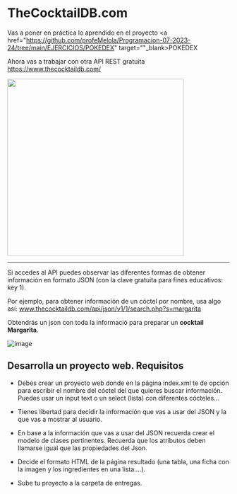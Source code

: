 # TheCocktailDB.com

Vas a poner en práctica lo aprendido en el proyecto <a href="https://github.com/profeMelola/Programacion-07-2023-24/tree/main/EJERCICIOS/POKEDEX" target=""_blank>POKEDEX</a>

Ahora vas a trabajar con otra API REST gratuita https://www.thecocktaildb.com/


<img src="https://github.com/profeMelola/Programacion-07-2023-24/assets/91023374/4a971e5f-e20c-4c11-9fda-e43151a17ff3" height="400"/>

___

Si accedes al API puedes observar las diferentes formas de obtener información en formato JSON (con la clave gratuita para fines educativos: key 1).

Por ejemplo, para obtener información de un cóctel por nombre, usa algo así: www.thecocktaildb.com/api/json/v1/1/search.php?s=margarita

Obtendrás un json con toda la informació para preparar un **cocktail Margarita**.


![image](https://github.com/profeMelola/Programacion-07-2023-24/assets/91023374/96db93ec-3cb5-492d-ae15-6b22bd72bcf2)


## Desarrolla un proyecto web. Requisitos

- Debes crear un proyecto web donde en la página index.xml te de opción para escribir el nombre del cóctel del que quieres buscar información. Puedes usar un input text o un select (lista) con diferentes cócteles...

- Tienes libertad para decidir la información que vas a usar del JSON y la que vas a mostrar al usuario.

- En base a la información que vas a usar del JSON recuerda crear el modelo de clases pertinentes. Recuerda que los atributos deben llamarse igual que las propiedades del Json.

- Decide el formato HTML de la página resultado (una tabla, una ficha con la imagen y los ingredientes en una lista....).

- Sube tu proyecto a la carpeta de entregas.



